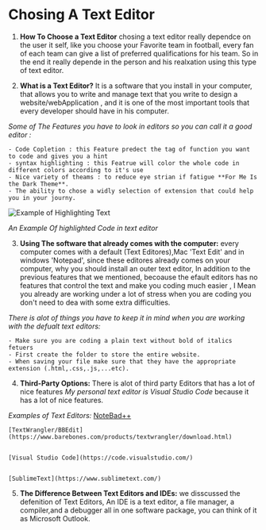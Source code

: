# Chosing A Text Editor 

1. **How To Choose a Text Editor** chosing a text editor really dependce on the user it self, like you choose your Favorite team in football, every fan of each team can give a list of preferred qualifications for his team. So in the end it really depende in the person and his realxation using this type of text editor.

2. **What is a Text Editor?**  It is a software that you install in your computer, that allows you to write and manage text that you write to design a website/webApplication , and it is one of the most important tools that every developer should have in his computer.

*Some of The Features you have to look in editors so you can call it a good editor :*

    - Code Copletion : this Feature predect the tag of function you want to code and gives you a hint
    - syntax highlighting : this Featrue will color the whole code in different colors according to it's use
    - Nice variety of theams : to reduce eye strian if fatigue **For Me Is the Dark Theme**.
    - The ability to chose a widly selection of extension that could help you in your journy.
![Example of Highlighting Text](https://codehighlight.com/img/javascript-with-syntax-highlighting.png)


*An Example Of highlighted Code in text editor*

3. **Using The software that already comes with the computer:** every computer comes with a default (Text Editores),Mac 'Text Edit' and in windows 'Notepad', since these editores already comes on your computer, why you should install an outer text editor, In addition to the previous features that we mentioned, becoause the efault editors has no features that control the text and make you coding much easier , I Mean you already are working under a lot of stress when you are coding you don't need to dea with some extra difficulties.

*There is alot of things you have to keep it in mind when you are working with the defualt text editors:*

    - Make sure you are coding a plain text without bold of italics fetuers
    - First create the folder to store the entire website.
    - When saving your file make sure that they have the appropriate extension (.html,.css,.js,...etc).
    
4. **Third-Party Options:** There is alot of third party Editors that has a lot of nice features *My personal text editor is Visual Studio Code* because it has a lot of nice features.

*Examples of Text Editors:*
    [NoteBad++](https://notepad-plus-plus.org/downloads/)
    
    
    [TextWrangler/BBEdit](https://www.barebones.com/products/textwrangler/download.html)
    
    
    [Visual Studio Code](https://code.visualstudio.com/)
    
    
    [SublimeText](https://www.sublimetext.com/)
    
5. **The Difference Between Text Editors and IDEs:** we disscussed the defenition of Text Editors, An IDE is a text editor, a file manager, a compiler,and a debugger all in one software package, you can think of it as Microsoft Outlook.
